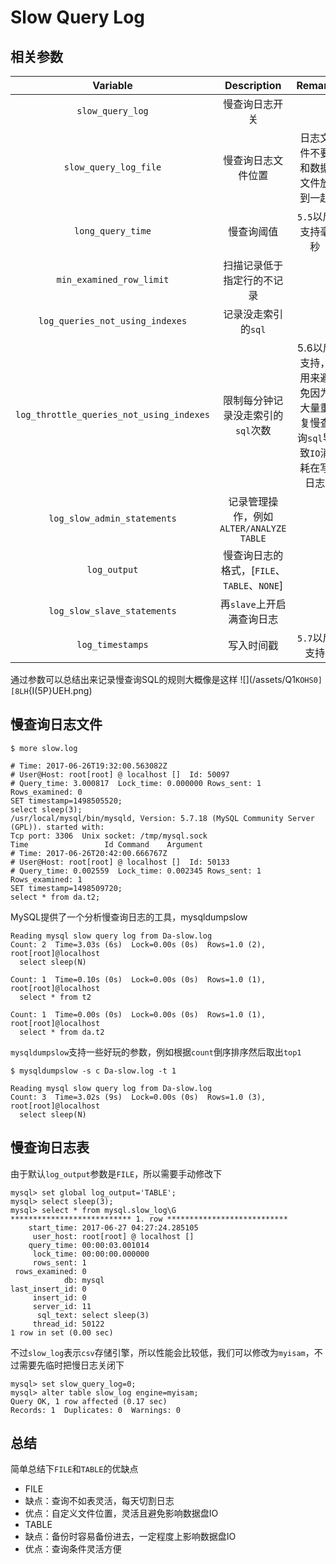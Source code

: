 # Slow Query Log

## 相关参数
|Variable|Description|Remark|
|:------:|:---------:|:-----:|
|`slow_query_log`|慢查询日志开关||
|`slow_query_log_file`|慢查询日志文件位置|日志文件不要和数据文件放到一起|
|`long_query_time`|慢查询阈值|`5.5`以后支持毫秒|
|`min_examined_row_limit`|扫描记录低于指定行的不记录||
|`log_queries_not_using_indexes`|记录没走索引的`sql`||
|`log_throttle_queries_not_using_indexes`|限制每分钟记录没走索引的`sql`次数|5.6以后支持，用来避免因为大量重复慢查询`sql`导致`IO`消耗在写日志|
|`log_slow_admin_statements`|记录管理操作，例如`ALTER/ANALYZE TABLE`||
|`log_output`|慢查询日志的格式，[`FILE`、`TABLE`、`NONE`]||
|`log_slow_slave_statements`|再`slave`上开启满查询日志||
|`log_timestamps`|写入时间戳|`5.7`以后支持|


通过参数可以总结出来记录慢查询SQL的规则大概像是这样
![](/assets/Q1`KOHS0][8LH`{I(5P}UEH.png)

## 慢查询日志文件

```
$ more slow.log

# Time: 2017-06-26T19:32:00.563082Z
# User@Host: root[root] @ localhost []  Id: 50097
# Query_time: 3.000817  Lock_time: 0.000000 Rows_sent: 1  Rows_examined: 0
SET timestamp=1498505520;
select sleep(3);
/usr/local/mysql/bin/mysqld, Version: 5.7.18 (MySQL Community Server (GPL)). started with:
Tcp port: 3306  Unix socket: /tmp/mysql.sock
Time                 Id Command    Argument
# Time: 2017-06-26T20:42:00.666767Z
# User@Host: root[root] @ localhost []  Id: 50133
# Query_time: 0.002559  Lock_time: 0.002345 Rows_sent: 1  Rows_examined: 1
SET timestamp=1498509720;
select * from da.t2;
```
MySQL提供了一个分析慢查询日志的工具，mysqldumpslow
```
Reading mysql slow query log from Da-slow.log
Count: 2  Time=3.03s (6s)  Lock=0.00s (0s)  Rows=1.0 (2), root[root]@localhost
  select sleep(N)

Count: 1  Time=0.10s (0s)  Lock=0.00s (0s)  Rows=1.0 (1), root[root]@localhost
  select * from t2

Count: 1  Time=0.00s (0s)  Lock=0.00s (0s)  Rows=1.0 (1), root[root]@localhost
  select * from da.t2
```

`mysqldumpslow`支持一些好玩的参数，例如根据`count`倒序排序然后取出`top1`
```
$ mysqldumpslow -s c Da-slow.log -t 1

Reading mysql slow query log from Da-slow.log
Count: 3  Time=3.02s (9s)  Lock=0.00s (0s)  Rows=1.0 (3), root[root]@localhost
  select sleep(N)
```

## 慢查询日志表
由于默认`log_output`参数是`FILE`，所以需要手动修改下
```
mysql> set global log_output='TABLE';
mysql> select sleep(3);
mysql> select * from mysql.slow_log\G
*************************** 1. row ***************************
    start_time: 2017-06-27 04:27:24.285105
     user_host: root[root] @ localhost []
    query_time: 00:00:03.001014
     lock_time: 00:00:00.000000
     rows_sent: 1
 rows_examined: 0
            db: mysql
last_insert_id: 0
     insert_id: 0
     server_id: 11
      sql_text: select sleep(3)
     thread_id: 50122
1 row in set (0.00 sec)
```
不过`slow_log`表示`csv`存储引擎，所以性能会比较低，我们可以修改为`myisam`，不过需要先临时把慢日志关闭下
```
mysql> set slow_query_log=0;
mysql> alter table slow_log engine=myisam;
Query OK, 1 row affected (0.17 sec)
Records: 1  Duplicates: 0  Warnings: 0
```


## 总结
简单总结下`FILE`和`TABLE`的优缺点
* FILE
 * 缺点：查询不如表灵活，每天切割日志
 * 优点：自定义文件位置，灵活且避免影响数据盘IO
* TABLE
 * 缺点：备份时容易备份进去，一定程度上影响数据盘IO
 * 优点：查询条件灵活方便